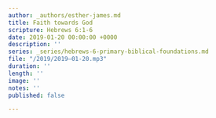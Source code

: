 ```yaml
---
author: _authors/esther-james.md
title: Faith towards God
scripture: Hebrews 6:1-6
date: 2019-01-20 00:00:00 +0000
description: ''
series: _series/hebrews-6-primary-biblical-foundations.md
file: "/2019/2019–01-20.mp3"
duration: ''
length: ''
image: ''
notes: ''
published: false

---
```

